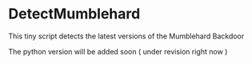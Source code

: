 # DetectMumblehard
This tiny script detects the latest versions of the Mumblehard Backdoor

The python version will be added soon ( under revision right now )
